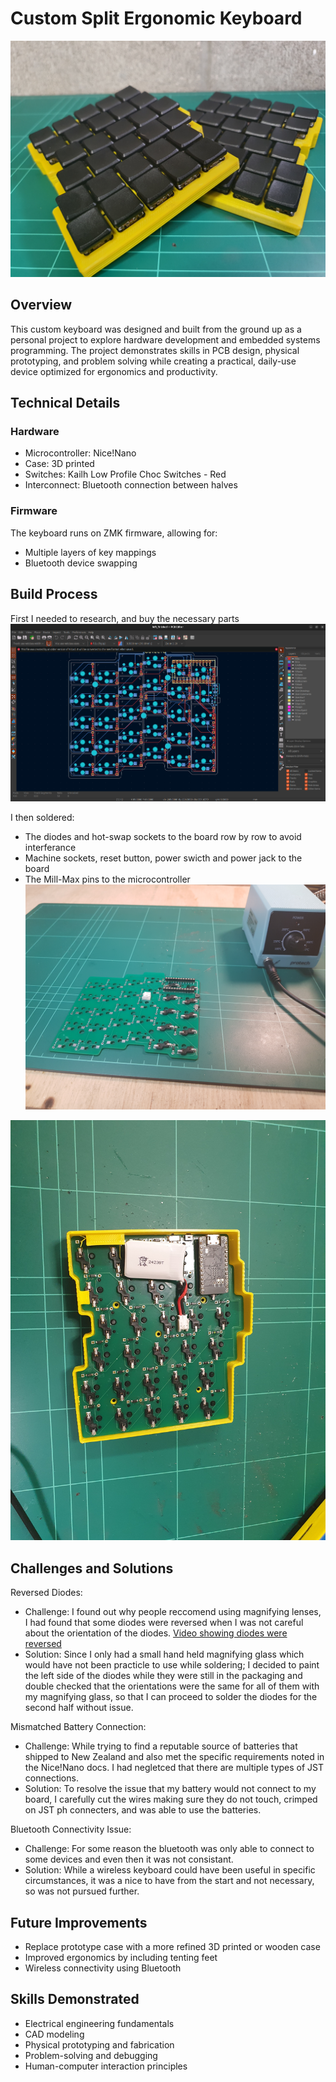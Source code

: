 # Custom Split Ergonomic Keyboard
![Custom Keyboard](completed.jpg)

## Overview
This custom keyboard was designed and built from the ground up as a personal project to explore hardware development and embedded systems programming. The project demonstrates skills in PCB design, physical prototyping, and problem solving while creating a practical, daily-use device optimized for ergonomics and productivity.

## Technical Details
### Hardware
- Microcontroller: Nice!Nano
- Case: 3D printed
- Switches: Kailh Low Profile Choc Switches - Red
- Interconnect: Bluetooth connection between halves

### Firmware
The keyboard runs on ZMK firmware, allowing for:
- Multiple layers of key mappings
- Bluetooth device swapping


## Build Process
First I needed to research, and buy the necessary parts
![KiCad design](kicad_design.png)

I then soldered: 
- The diodes and hot-swap sockets to the board row by row to avoid interferance
- Machine sockets, reset button, power swicth and power jack to the board
- The Mill-Max pins to the microcontroller
![Soldering in progress](back_in_progress.jpg)

![Soldering completed](back_completed.jpg)

## Challenges and Solutions
Reversed Diodes:
- Challenge: I found out why people reccomend using magnifying lenses, I had found that some diodes were reversed when I was not careful about the orientation of the diodes. [Video showing diodes were reversed](https://youtu.be/mBb5se6Coak)
- Solution: Since I only had a small hand held magnifying glass which would have not been practicle to use while soldering; I decided to paint the left side of the diodes while they were still in the packaging and double checked that the orientations were the same for all of them with my magnifying glass, so that I can proceed to solder the diodes for the second half without issue.

Mismatched Battery Connection:
- Challenge: While trying to find a reputable source of batteries that shipped to New Zealand and also met the specific requirements noted in the Nice!Nano docs. I had negletced that there are multiple types of JST connections. 
- Solution: To resolve the issue that my battery would not connect to my board, I carefully cut the wires making sure they do not touch, crimped on JST ph connecters, and was able to use the batteries.

Bluetooth Connectivity Issue:
- Challenge: For some reason the bluetooth was only able to connect to some devices and even then it was not consistant.
- Solution: While a wireless keyboard could have been useful in specific circumstances, it was a nice to have from the start and not necessary, so was not pursued further.

## Future Improvements
- Replace prototype case with a more refined 3D printed or wooden case
- Improved ergonomics by including tenting feet
- Wireless connectivity using Bluetooth

## Skills Demonstrated
- Electrical engineering fundamentals
- CAD modeling
- Physical prototyping and fabrication
- Problem-solving and debugging
- Human-computer interaction principles

